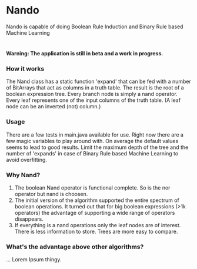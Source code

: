 # Nando
Nando is capable of doing Boolean Rule Induction and Binary Rule based Machine Learning
#
#### Warning: The application is still in beta and a work in progress.

### How it works
The Nand class has a static function 'expand' that can be fed with a number of BitArrays that act as columns in a truth table.
The result is the root of a boolean expression tree. Every branch node is simply a nand operator.
Every leaf represents one of the input columns of the truth table. (A leaf node can be an inverted (not) column.)

### Usage
There are a few tests in main.java available for use.
Right now there are a few magic variables to play around with. On average the default values seems to lead to good results.
Limit the maximum depth of the tree and the number of 'expands' in case of Binary Rule based Machine Learning to avoid overfitting.

### Why Nand?
1. The boolean Nand operator is functional complete. So is the nor operator but nand is choosen.
2. The initial version of the algorithm supported the entire spectrum of boolean operations. It turned out that for big boolean expressions (>1k operators) the advantage of supporting a wide range of operators disappears.
3. If everything is a nand operations only the leaf nodes are of interest. There is less information to store. Trees are more easy to compare.

### What's the advantage above other algorithms?
... Lorem Ipsum thingy.
